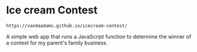 # Ice cream Contest

``https://vandaadams.github.io/icecream-contest/``

A simple web app that runs a JavaScript function to determine the winner of a contest for my parent's family business.
